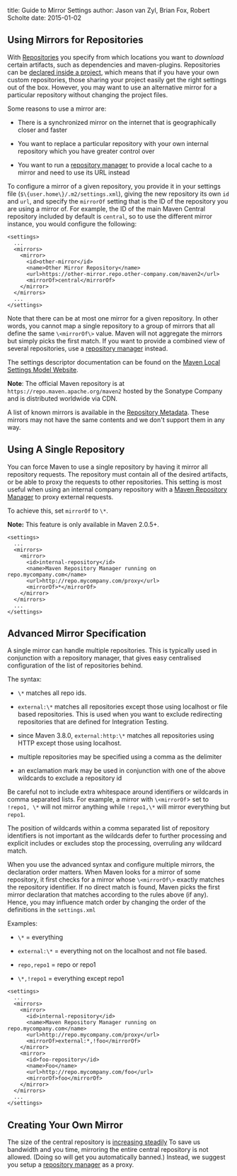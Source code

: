 title: Guide to Mirror Settings
author: Jason van Zyl, Brian Fox, Robert Scholte
date: 2015-01-02

<!--
Licensed to the Apache Software Foundation (ASF) under one
or more contributor license agreements.  See the NOTICE file
distributed with this work for additional information
regarding copyright ownership.  The ASF licenses this file
to you under the Apache License, Version 2.0 (the
"License"); you may not use this file except in compliance
with the License.  You may obtain a copy of the License at

    http://www.apache.org/licenses/LICENSE-2.0

Unless required by applicable law or agreed to in writing,
software distributed under the License is distributed on an
"AS IS" BASIS, WITHOUT WARRANTIES OR CONDITIONS OF ANY
KIND, either express or implied.  See the License for the
specific language governing permissions and limitations
under the License.
-->
## Using Mirrors for Repositories


 With [Repositories](/guides/introduction/introduction-to-repositories.html) you specify from which locations you want to _download_ certain artifacts, such as dependencies and maven-plugins. Repositories can be [declared inside a project](../mini/guide-multiple-repositories.html), which means that if you have your own custom repositories, those sharing your project easily get the right settings out of the box. However, you may want to use an alternative mirror for a particular repository without changing the project files.


 Some reasons to use a mirror are:



 - There is a synchronized mirror on the internet that is geographically closer and faster

 - You want to replace a particular repository with your own internal repository which you have greater control over

 - You want to run a [repository manager](../../repository-management.html) to provide a local cache to a mirror and need to use its URL instead


 To configure a mirror of a given repository, you provide it in your settings file (`$\{user.home\}/.m2/settings.xml`), giving the new repository its own `id` and `url`, and specify the `mirrorOf` setting that is the ID of the repository you are using a mirror of. For example, the ID of the main Maven Central repository included by default is `central`, so to use the different mirror instance, you would configure the following:



```
<settings>
  ...
  <mirrors>
    <mirror>
      <id>other-mirror</id>
      <name>Other Mirror Repository</name>
      <url>https://other-mirror.repo.other-company.com/maven2</url>
      <mirrorOf>central</mirrorOf>
    </mirror>
  </mirrors>
  ...
</settings>
```

 Note that there can be at most one mirror for a given repository. In other words, you cannot map a single repository to a group of mirrors that all define the same `\<mirrorOf\>` value. Maven will not aggregate the mirrors but simply picks the first match. If you want to provide a combined view of several repositories, use a [repository manager](../../repository-management.html) instead.


 The settings descriptor documentation can be found on the [Maven Local Settings Model Website](../../maven-settings/settings.html).


 **Note**: The official Maven repository is at `https://repo.maven.apache.org/maven2` hosted by the Sonatype Company and is distributed worldwide via CDN.


 A list of known mirrors is available in the [Repository Metadata](https://repo.maven.apache.org/maven2/.meta/repository-metadata.xml). These mirrors may not have the same contents and we don't support them in any way.



## Using A Single Repository


 You can force Maven to use a single repository by having it mirror all repository requests. The repository must contain all of the desired artifacts, or be able to proxy the requests to other repositories. This setting is most useful when using an internal company repository with a [Maven Repository Manager](../../repository-management.html) to proxy external requests.


 To achieve this, set `mirrorOf` to `\*`.


 **Note:** This feature is only available in Maven 2.0.5\+.



```
<settings>
  ...
  <mirrors>
    <mirror>
      <id>internal-repository</id>
      <name>Maven Repository Manager running on repo.mycompany.com</name>
      <url>http://repo.mycompany.com/proxy</url>
      <mirrorOf>*</mirrorOf>
    </mirror>
  </mirrors>
  ...
</settings>
```


## Advanced Mirror Specification


 A single mirror can handle multiple repositories. This is typically used in conjunction with a repository manager, that gives easy centralised configuration of the list of repositories behind.


 The syntax:



 - `\*` matches all repo ids.

 - `external:\*` matches all repositories except those using localhost or file based repositories. This is used when you want to exclude redirecting repositories that are defined for Integration Testing.

 - since Maven 3.8.0, `external:http:\*` matches all repositories using HTTP except those using localhost.

 - multiple repositories may be specified using a comma as the delimiter

 - an exclamation mark may be used in conjunction with one of the above wildcards to exclude a repository id


 Be careful not to include extra whitespace around identifiers or wildcards in comma separated lists. For example, a mirror with `\<mirrorOf`\> set to `!repo1, \*` will not mirror anything while `!repo1,\*` will mirror everything but `repo1`.


 The position of wildcards within a comma separated list of repository identifiers is not important as the wildcards defer to further processing and explicit includes or excludes stop the processing, overruling any wildcard match.


 When you use the advanced syntax and configure multiple mirrors, the declaration order matters. When Maven looks for a mirror of some repository, it first checks for a mirror whose `\<mirrorOf\>` exactly matches the repository identifier. If no direct match is found, Maven picks the first mirror declaration that matches according to the rules above (if any). Hence, you may influence match order by changing the order of the definitions in the `settings.xml`


 Examples:



 - `\*` \= everything

 - `external:\*` \= everything not on the localhost and not file based.

 - `repo,repo1` \= repo or repo1

 - `\*,!repo1` \= everything except repo1



```
<settings>
  ...
  <mirrors>
    <mirror>
      <id>internal-repository</id>
      <name>Maven Repository Manager running on repo.mycompany.com</name>
      <url>http://repo.mycompany.com/proxy</url>
      <mirrorOf>external:*,!foo</mirrorOf>
    </mirror>
    <mirror>
      <id>foo-repository</id>
      <name>Foo</name>
      <url>http://repo.mycompany.com/foo</url>
      <mirrorOf>foo</mirrorOf>
    </mirror>
  </mirrors>
  ...
</settings>
```


## Creating Your Own Mirror


 The size of the central repository is [increasing steadily](https://search.maven.org/stats) To save us bandwidth and you time, mirroring the entire central repository is not allowed. (Doing so will get you automatically banned.) Instead, we suggest you setup a [repository manager](../../repository-management.html) as a proxy.


